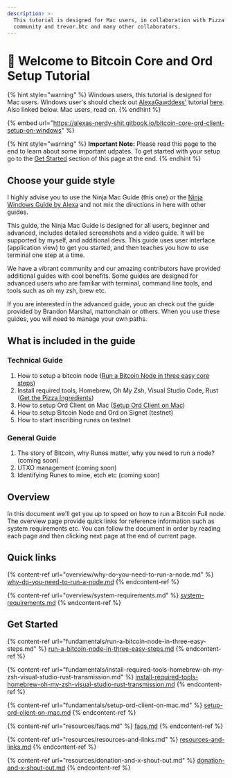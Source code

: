 ```yaml
---
description: >-
  This tutorial is designed for Mac users, in collaboration with Pizza Ninja
  community and trevor.btc and many other collaborators.
---
```


# 👋 Welcome to Bitcoin Core and Ord Setup Tutorial

{% hint style="warning" %}
Windows users, this tutorial is designed for Mac users. Windows user's should check out [AlexaGawddess'](https://twitter.com/AlexaGawddess) tutorial [here](https://alexas-nerdy-shit.gitbook.io/bitcoin-core-ord-client-setup-on-windows). Also linked below. Mac users, read on.&#x20;
{% endhint %}

{% embed url="https://alexas-nerdy-shit.gitbook.io/bitcoin-core-ord-client-setup-on-windows" %}

{% hint style="warning" %}
**Important Note:** Please read this page to the end to learn about some important udpates. To get started with your setup go to the [Get Started](./#get-started) section of this page at the end.&#x20;
{% endhint %}

## Choose your guide style

I highly advise you to use the Ninja Mac Guide (this one) or the [Ninja Windows Guide by Alexa](https://guide.ordinalshelp.com/bitcoin-core-ord-client-setup-on-windows) and not mix the directions in here with other guides.&#x20;

This guide, the Ninja Mac Guide is designed for all users, beginner and advanced, includes detailed screenshots and a video guide. It will be supported by myself, and additional devs. This guide uses user interface (application view) to get you started, and then teaches you how to use terminal one step at a time.&#x20;

We have a vibrant community and our amazing contributors have provided additional guides with cool benefits. Some guides are designed for advanced users who are familiar with terminal, command line tools, and tools such as oh my zsh, brew etc.&#x20;

If you are interested in the advanced guide, youc an check out the guide provided by Brandon Marshal, mattonchain or others. When you use these guides, you will need to manage your own paths.&#x20;

## What is included in the guide

### Technical Guide

1. How to setup a bitcoin node ([Run a Bitcoin Node in three easy core steps](fundamentals/run-a-bitcoin-node-in-three-easy-steps.md))
2. Install required tools, Homebrew, Oh My Zsh, Visual Studio Code, Rust ([Get the Pizza Ingredients](fundamentals/install-required-tools-homebrew-oh-my-zsh-visual-studio-rust-transmission.md))
3. How to setup Ord Client on Mac ([Setup Ord Client on Mac](fundamentals/setup-ord-client-on-mac.md))
4. How to setup Bitcoin Node and Ord on Signet (testnet)
5. How to start inscribing runes on testnet

### General Guide

1. The story of Bitcoin, why Runes matter, why you need to run a node? (coming soon)
2. UTXO management (coming soon)
3. Identifying Runes to mine, etch etc (coming soon)

## Overview

In this document we'll get you up to speed on how to run a Bitcoin Full node. The overview page provide quick links for reference information such as system requirements etc. You can follow the document in order by reading each page and then clicking next page at the end of current page.&#x20;

## Quick links

{% content-ref url="overview/why-do-you-need-to-run-a-node.md" %}
[why-do-you-need-to-run-a-node.md](overview/why-do-you-need-to-run-a-node.md)
{% endcontent-ref %}

{% content-ref url="overview/system-requirements.md" %}
[system-requirements.md](overview/system-requirements.md)
{% endcontent-ref %}

## Get Started

{% content-ref url="fundamentals/run-a-bitcoin-node-in-three-easy-steps.md" %}
[run-a-bitcoin-node-in-three-easy-steps.md](fundamentals/run-a-bitcoin-node-in-three-easy-steps.md)
{% endcontent-ref %}

{% content-ref url="fundamentals/install-required-tools-homebrew-oh-my-zsh-visual-studio-rust-transmission.md" %}
[install-required-tools-homebrew-oh-my-zsh-visual-studio-rust-transmission.md](fundamentals/install-required-tools-homebrew-oh-my-zsh-visual-studio-rust-transmission.md)
{% endcontent-ref %}

{% content-ref url="fundamentals/setup-ord-client-on-mac.md" %}
[setup-ord-client-on-mac.md](fundamentals/setup-ord-client-on-mac.md)
{% endcontent-ref %}

{% content-ref url="resources/faqs.md" %}
[faqs.md](resources/faqs.md)
{% endcontent-ref %}

{% content-ref url="resources/resources-and-links.md" %}
[resources-and-links.md](resources/resources-and-links.md)
{% endcontent-ref %}

{% content-ref url="resources/donation-and-x-shout-out.md" %}
[donation-and-x-shout-out.md](resources/donation-and-x-shout-out.md)
{% endcontent-ref %}
